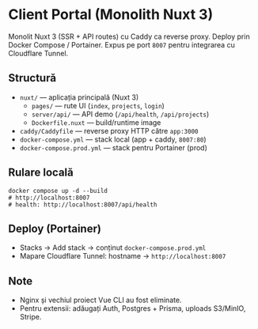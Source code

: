 # Client Portal (Monolith Nuxt 3)

Monolit Nuxt 3 (SSR + API routes) cu Caddy ca reverse proxy. Deploy prin Docker Compose / Portainer. Expus pe port `8007` pentru integrarea cu Cloudflare Tunnel.

## Structură
- `nuxt/` — aplicația principală (Nuxt 3)
  - `pages/` — rute UI (`index`, `projects`, `login`)
  - `server/api/` — API demo (`/api/health`, `/api/projects`)
  - `Dockerfile.nuxt` — build/runtime image
- `caddy/Caddyfile` — reverse proxy HTTP către `app:3000`
- `docker-compose.yml` — stack local (app + caddy, `8007:80`)
- `docker-compose.prod.yml` — stack pentru Portainer (prod)

## Rulare locală
```
docker compose up -d --build
# http://localhost:8007
# health: http://localhost:8007/api/health
```

## Deploy (Portainer)
- Stacks → Add stack → conținut `docker-compose.prod.yml`
- Mapare Cloudflare Tunnel: hostname → `http://localhost:8007`

## Note
- Nginx și vechiul proiect Vue CLI au fost eliminate.
- Pentru extensii: adăugați Auth, Postgres + Prisma, uploads S3/MinIO, Stripe.
